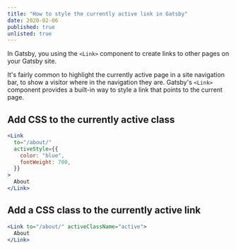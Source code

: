 ```yaml
---
title: "How to style the currently active link in Gatsby"
date: 2020-02-06
published: true
unlisted: true
---
```


In Gatsby, you using the `<Link>` component to create links to other pages on your Gatsby site.

It's fairly common to highlight the currently active page in a site navigation bar, to show a visitor where in the navigation they are. Gatsby's `<Link>` component provides a built-in way to style a link that points to the current page.

## Add CSS to the currently active class

```jsx
<Link
  to="/about/"
  activeStyle={{
    color: "blue",
    fontWeight: 700,
  }}
>
  About
</Link>
```

## Add a CSS class to the currently active link

```jsx
<Link to="/about/" activeClassName="active">
  About
</Link>
```
